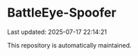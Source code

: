 # BattleEye-Spoofer

Last updated: 2025-07-17 22:14:21

This repository is automatically maintained.
